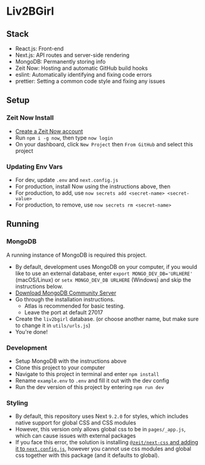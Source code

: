 # Liv2BGirl

## Stack
* React.js: Front-end
* Next.js: API routes and server-side rendering
* MongoDB: Permanently storing info
* Zeit Now: Hosting and automatic GitHub build hooks
* eslint: Automatically identifying and fixing code errors
* prettier: Setting a common code style and fixing any issues

## Setup

### Zeit Now Install

- [Create a Zeit Now account](https://zeit.co)
- Run `npm i -g now`, then type `now login`
- On your dashboard, click `New Project` then `From GitHub` and select this project

### Updating Env Vars
- For dev, update `.env` and `next.config.js`
- For production, install Now using the instructions above, then
- For production, to add, use `now secrets add <secret-name> <secret-value>`
- For production, to remove, use `now secrets rm <secret-name>`

## Running

### MongoDB

A running instance of MongoDB is required this project.
- By default, development uses MongoDB on your computer, if you would like to use an external database, enter `export MONGO_DEV_DB='URLHERE'` (macOS/Linux) or `setx MONGO_DEV_DB URLHERE` (Windows) and skip the instructions below.
- [Download MongoDB Community Server](https://www.mongodb.com/download-center/community)
- Go through the installation instructions.
  - Atlas is recommended for basic testing.
  - Leave the port at default 27017
- Create the `liv2bgirl` database. (or choose another name, but make sure to change it in `utils/urls.js`)
- You're done!

### Development
- Setup MongoDB with the instructions above
- Clone this project to your computer
- Navigate to this project in terminal and enter `npm install`
- Rename `example.env` to `.env` and fill it out with the dev config
- Run the dev version of this project by entering `npm run dev`

### Styling
- By default, this repository uses Next `9.2.0` for styles, which includes native support for global CSS and CSS modules
- However, this version only allows global css to be in `pages/_app.js`, which can cause issues with external packages
- If you face this error, the solution is installing [`@zeit/next-css` and adding it to `next.config.js`](https://github.com/zeit/next-plugins/tree/master/packages/next-css), however you cannot use css modules and global css together with this package (and it defaults to global).
